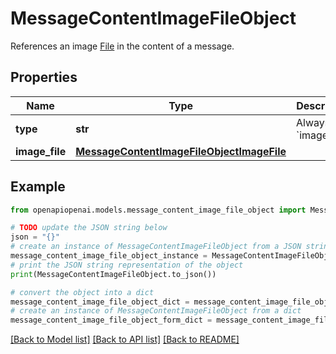 # MessageContentImageFileObject

References an image [File](/docs/api-reference/files) in the content of a message.

## Properties

Name | Type | Description | Notes
------------ | ------------- | ------------- | -------------
**type** | **str** | Always &#x60;image_file&#x60;. | 
**image_file** | [**MessageContentImageFileObjectImageFile**](MessageContentImageFileObjectImageFile.md) |  | 

## Example

```python
from openapiopenai.models.message_content_image_file_object import MessageContentImageFileObject

# TODO update the JSON string below
json = "{}"
# create an instance of MessageContentImageFileObject from a JSON string
message_content_image_file_object_instance = MessageContentImageFileObject.from_json(json)
# print the JSON string representation of the object
print(MessageContentImageFileObject.to_json())

# convert the object into a dict
message_content_image_file_object_dict = message_content_image_file_object_instance.to_dict()
# create an instance of MessageContentImageFileObject from a dict
message_content_image_file_object_form_dict = message_content_image_file_object.from_dict(message_content_image_file_object_dict)
```
[[Back to Model list]](../README.md#documentation-for-models) [[Back to API list]](../README.md#documentation-for-api-endpoints) [[Back to README]](../README.md)


